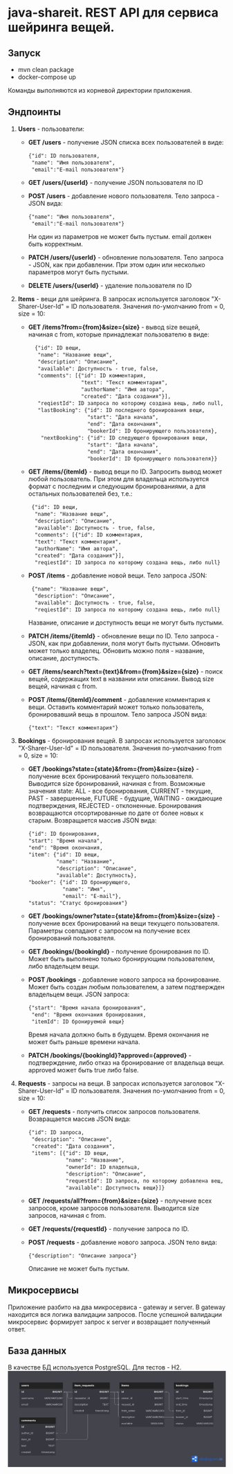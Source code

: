 # java-shareit. REST API для сервиса шейринга вещей.

 ## Запуск
  - mvn clean package
  - docker-compose up

Команды выполняются из корневой директории приложения.
 ## Эндпоинты
 1) __Users__ - пользователи:
    - __GET /users__ - получение JSON списка всех пользователей в виде:
          
          {"id": ID пользователя,
           "name": "Имя пользователя",
           "email":"E-mail пользователя"}
    - __GET /users/{userId}__ - получение JSON пользователя по ID
    - __POST /users__ - добавление нового пользователя. Тело запроса - JSON вида: 
    
          {"name": "Имя пользователя", 
           "email":"E-mail пользователя"}
       Ни один из параметров не может быть пустым. email должен быть корректным. 
    - __PATCH /users/{userId}__ - обновление пользователя. Тело запроса - JSON, как при добавлении. При этом один или несколько параметров могут быть пустыми.
    - __DELETE /users/{userId}__ - удаление пользователя по ID
    
  2) __Items__ - вещи для шейринга. В запросах используется заголовок "X-Sharer-User-Id" = ID пользователя. Значения по-умолчанию from = 0, size = 10:
     - __GET /items?from={from}&size={size}__ - вывод size вещей, начиная с from, которые принадлежат пользователю в виде:
       
             {"id": ID вещи, 
              "name": "Название вещи", 
              "description": "Описание", 
              "available": Доступность - true, false, 
              "comments": [{"id": ID комментария, 
                            "text": "Текст комментария", 
                            "authorName": "Имя автора", 
                            "created": "Дата создания"}], 
              "reqiestId": ID запроса по которому создана вещь, либо null,
              "lastBooking": {"id": ID последнего бронирования вещи,
                              "start": "Дата начала",
                              "end": "Дата окончания",
                              "bookerId": ID бронирующего пользователя}, 
               "nextBooking": {"id": ID следующего бронирования вещи,
                              "start": "Дата начала",
                              "end": "Дата окончания",
                              "bookerId": ID бронирующего пользователя}}
     - __GET /items/{itemId}__ - вывод вещи по ID. Запросить вывод может любой пользователь. При этом для владельца используется формат с последним и следующим бронированиями, а для остальных пользователей без, т.е.:

            {"id": ID вещи,
             "name": "Название вещи",
             "description": "Описание",
             "available": Доступность - true, false,
             "comments": [{"id": ID комментария,
             "text": "Текст комментария",
             "authorName": "Имя автора",
             "created": "Дата создания"}],
             "reqiestId": ID запроса по которому создана вещь, либо null}
     - __POST /items__ - добавление новой вещи. Тело запроса JSON:

            {"name": "Название вещи",
             "description": "Описание",
             "available": Доступность - true, false,
             "reqiestId": ID запроса по которому создана вещь, либо null}
       Название, описание и доступность вещи не могут быть пустыми.
     - __PATCH /items/{itemId}__ - обновление вещи по ID. Тело запроса - JSON, как при добавлении, поля могут быть пустыми. Обновить может только владелец. Обновить можно поля - название, описание, доступность. 
     - __GET /items/search?text={text}&from={from}&size={size}__ - поиск вещей, содержащих text в названии или описании. Вывод size вещей, начиная с from.
     - __POST /items/{itemId}/comment__ - добавление комментария к вещи. Оставить комментарий может только пользователь, бронировавший вещь в прошлом. Тело запроса JSON вида:
        
           {"text": "Текст комментария"}

  3) __Bookings__ - бронирования вещей. В запросах используется заголовок "X-Sharer-User-Id" = ID пользователя. Значения по-умолчанию from = 0, size = 10:
     - __GET /bookings?state={state}&from={from}&size={size}__ - получение всех бронирований текущего пользователя. Выводится size бронирований, начиная с from. Возможные значения state: ALL - все бронирования, CURRENT - текущие, PAST - завершенные, FUTURE - будущие, WAITING - ожидающие подтверждения, REJECTED - отклоненные. Бронирования возвращаются отсортированные по дате от более новых к старым. Возвращается массив JSON вида: 
           
           {"id": ID бронирования, 
           "start": "Время начала", 
           "end": "Время окончания, 
           "item": {"id": ID вещи, 
                    "name": "Название", 
                    "description": "Описание", 
                    "available": Доступность}, 
           "booker": {"id": ID бронирующего, 
                      "name": "Имя", 
                      "email": "E-mail"}, 
           "status": "Статус бронирования"}
     - __GET /bookings/owner?state={state}&from={from}&size={size}__ - получение всех бронирований на вещи текущего пользователя. Параметры совпадают с запросом на получение всех бронирований пользователя.
     - __GET /bookings/{bookingId}__ - получение бронирования по ID. Может быть выполнено только бронирующим пользователем, либо владельцем вещи.
     - __POST /bookings__ - добавление нового запроса на бронирование. Может быть создан любым пользователем, а затем подтвержден владельцем вещи. JSON запроса: 
             
           {"start": "Время начала бронирования", 
            "end": "Время окончания бронирования, 
            "itemId": ID бронируемой вещи}
       Время начала должно быть в будущем. Время окончания не может быть раньше времени начала.
     - __PATCH /bookings/{bookingId}?approved={approved}__ - подтверждение, либо отказ на бронирование от владельца вещи. approved может быть true либо false.

  4) __Requests__ - запросы на вещи. В запросах используется заголовок "X-Sharer-User-Id" = ID пользователя. Значения по-умолчанию from = 0, size = 10:
     - __GET /requests__ - получить список запросов пользователя. Возвращается массив JSON вида: 
        
           {"id": ID запроса, 
            "description": "Описание", 
            "created": "Дата создания", 
            "items": [{"id": ID вещи, 
                       "name": "Название", 
                       "ownerId": ID владельца,
                       "description": "Описание",
                       "requestId": ID запроса, по которому добавлена вещ,
                       "available": Доступность вещи}]}
     - __GET /requests/all?from={from}&size={size}__ - получение всех запросов, кроме запросов пользователя. Выводится size запросов, начиная с from. 
     - __GET /requests/{requestId}__ - получение запроса по ID.
     - __POST /requests__ - добавление нового запроса. JSON тело вида:
       
           {"description": "Описание запроса"}
       Описание не может быть пустым.

## Микросервисы

Приложение разбито на два микросервиса - gateway и server. В gateway находится вся логика валидации запросов. После успешной валидации микросервис формирует запрос к server и возвращает полученный ответ. 

## База данных

В качестве БД используется PostgreSQL. Для тестов - H2. 
![ER-диаграмма](/png/Shareit-ER.png "ER-диаграмма")
